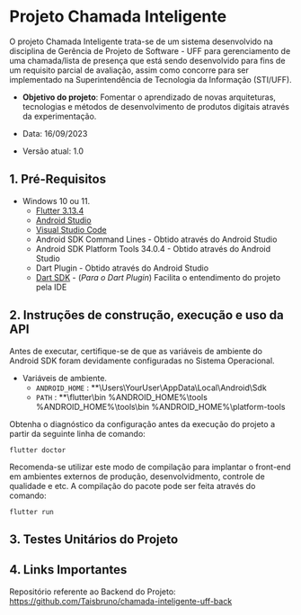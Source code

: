 # Projeto Chamada Inteligente 

O projeto Chamada Inteligente trata-se de um sistema desenvolvido na disciplina de Gerência de Projeto de Software - UFF para gerenciamento de uma chamada/lista de presença que está sendo desenvolvido para fins de um requisito parcial de avaliação, assim como concorre para ser implementado na Superintendência de Tecnologia da Informação (STI/UFF). 

* **Objetivo do projeto**:
  Fomentar o aprendizado de novas arquiteturas, tecnologias e métodos de desenvolvimento de produtos digitais através da experimentação.

* Data: 16/09/2023
* Versão atual: 1.0 

## 1. Pré-Requisitos

* Windows 10 ou 11.
  * [Flutter 3.13.4](https://docs.flutter.dev/get-started/install)
  * [Android Studio](https://developer.android.com/studio)
  * [Visual Studio Code](https://code.visualstudio.com/)
  * Android SDK Command Lines - Obtido através do Android Studio
  * Android SDK Platform Tools 34.0.4 - Obtido através do Android Studio
  * Dart Plugin - Obtido através do Android Studio
  * [Dart SDK](https://dart.dev/get-dart) - (_Para o Dart Plugin_) Facilita o entendimento do projeto pela IDE 


## 2. Instruções de construção, execução e uso da API

Antes de executar, certifique-se de que as variáveis de ambiente do Android SDK foram devidamente configuradas no Sistema Operacional. 

* Variáveis de ambiente.
  * `ANDROID_HOME` : **\Users\YourUser\AppData\Local\Android\Sdk
  * `PATH` : **\flutter\bin
             %ANDROID_HOME%\tools
             %ANDROID_HOME%\tools\bin
             %ANDROID_HOME%\platform-tools

Obtenha o diagnóstico da configuração antes da execução do projeto a partir da seguinte linha de comando:

```
flutter doctor
```

Recomenda-se utilizar este modo de compilação para implantar o front-end em ambientes externos de produção, desenvolvidmento, controle de qualidade e etc. A compilação do pacote pode ser feita através do comando:

```
flutter run
```

## 3. Testes Unitários do Projeto


## 4. Links Importantes
Repositório referente ao Backend do Projeto: https://github.com/Taisbruno/chamada-inteligente-uff-back

